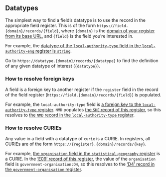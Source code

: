 ## Datatypes

The simplest way to find a field’s datatype is to use the record in the appropriate field register. This is of the form `https://field.{domain}/records/{field}`, where `{domain}` is the [domain of your register from its base URL](#find-the-base-url-for-register-s
), and `{field}` is the field you’re interested in. 

For example, the [datatype of the `local-authority-type` field in the `local-authority-eng` register is `string`](https://field.register.gov.uk/records/local-authority-type.json). 

Go to `https://datatype.{domain}/records/{datatype}` to find the definition of any given datatype of interest (`{datatype}`). 

### How to resolve foreign keys

A field is a foreign key to another register if the `register` field in the record of the field register (`https://field.{domain}/records/{field}`) is populated. 

For example, the `local-authority-type` field is [a foreign key to the `local-authority-type` register](https://field.register.gov.uk/records/local-authority-type.json). `NMD` populates [the `SHE` record of this register](https://local-authority-eng.register.gov.uk/records/SHE.json), so this resolves to [the `NMD` record in the `local-authority-type` register](https://local-authority-type.register.gov.uk/records/NMD.json).  

### How to resolve CURIEs

Any value in a field with a datatype of `curie` is a CURIE. In registers, all CURIEs are of the form `https://{register}.{domain}/records/{key}`. 

For example, [the `organisation` field in the `statistical-geography` register](https://field.register.gov.uk/records/organisation.json) is a CURIE. In the [‘E09’ record of this register](https://statistical-geography.register.gov.uk/records/E09.json), the value of the `organisation` field is `government-organisation:D4`, so this resolves to the [‘D4’ record in the `government-organisation` register](https://government-organisation.register.gov.uk/records/D4.json). 






